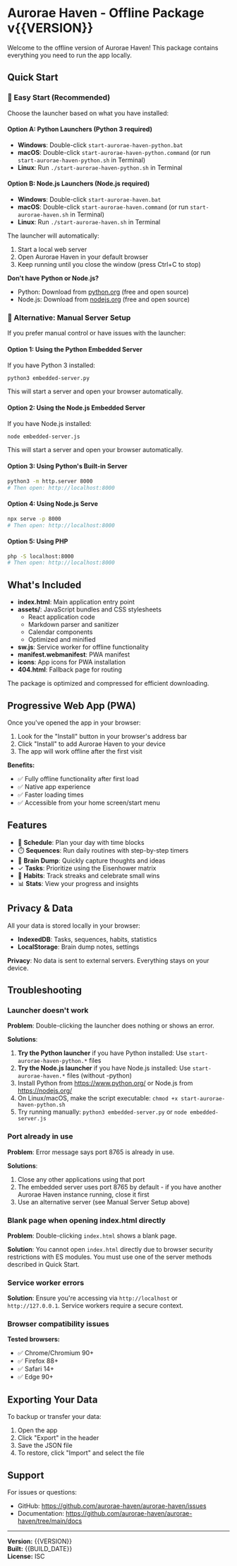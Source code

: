 # Aurorae Haven - Offline Package v{{VERSION}}

Welcome to the offline version of Aurorae Haven! This package contains everything you need to run the app locally.

## Quick Start

### 🚀 Easy Start (Recommended)

Choose the launcher based on what you have installed:

#### Option A: Python Launchers (Python 3 required)

- **Windows**: Double-click `start-aurorae-haven-python.bat`
- **macOS**: Double-click `start-aurorae-haven-python.command` (or run `start-aurorae-haven-python.sh` in Terminal)
- **Linux**: Run `./start-aurorae-haven-python.sh` in Terminal

#### Option B: Node.js Launchers (Node.js required)

- **Windows**: Double-click `start-aurorae-haven.bat`
- **macOS**: Double-click `start-aurorae-haven.command` (or run `start-aurorae-haven.sh` in Terminal)
- **Linux**: Run `./start-aurorae-haven.sh` in Terminal

The launcher will automatically:

1. Start a local web server
2. Open Aurorae Haven in your default browser
3. Keep running until you close the window (press Ctrl+C to stop)

**Don't have Python or Node.js?**

- Python: Download from [python.org](https://www.python.org/) (free and open source)
- Node.js: Download from [nodejs.org](https://nodejs.org/) (free and open source)

### 📌 Alternative: Manual Server Setup

If you prefer manual control or have issues with the launcher:

#### Option 1: Using the Python Embedded Server

If you have Python 3 installed:

```bash
python3 embedded-server.py
```

This will start a server and open your browser automatically.

#### Option 2: Using the Node.js Embedded Server

If you have Node.js installed:

```bash
node embedded-server.js
```

This will start a server and open your browser automatically.

#### Option 3: Using Python's Built-in Server

```bash
python3 -m http.server 8000
# Then open: http://localhost:8000
```

#### Option 4: Using Node.js Serve

```bash
npx serve -p 8000
# Then open: http://localhost:8000
```

#### Option 5: Using PHP

```bash
php -S localhost:8000
# Then open: http://localhost:8000
```

## What's Included

- **index.html**: Main application entry point
- **assets/**: JavaScript bundles and CSS stylesheets
  - React application code
  - Markdown parser and sanitizer
  - Calendar components
  - Optimized and minified
- **sw.js**: Service worker for offline functionality
- **manifest.webmanifest**: PWA manifest
- **icons**: App icons for PWA installation
- **404.html**: Fallback page for routing

The package is optimized and compressed for efficient downloading.

## Progressive Web App (PWA)

Once you've opened the app in your browser:

1. Look for the "Install" button in your browser's address bar
2. Click "Install" to add Aurorae Haven to your device
3. The app will work offline after the first visit

**Benefits:**

- ✅ Fully offline functionality after first load
- ✅ Native app experience
- ✅ Faster loading times
- ✅ Accessible from your home screen/start menu

## Features

- 📅 **Schedule**: Plan your day with time blocks
- ⏱️ **Sequences**: Run daily routines with step-by-step timers
- 📝 **Brain Dump**: Quickly capture thoughts and ideas
- ✓ **Tasks**: Prioritize using the Eisenhower matrix
- 🌱 **Habits**: Track streaks and celebrate small wins
- 📊 **Stats**: View your progress and insights

## Privacy & Data

All your data is stored locally in your browser:

- **IndexedDB**: Tasks, sequences, habits, statistics
- **LocalStorage**: Brain dump notes, settings

**Privacy**: No data is sent to external servers. Everything stays on your device.

## Troubleshooting

### Launcher doesn't work

**Problem**: Double-clicking the launcher does nothing or shows an error.

**Solutions**:

1. **Try the Python launcher** if you have Python installed: Use `start-aurorae-haven-python.*` files
2. **Try the Node.js launcher** if you have Node.js installed: Use `start-aurorae-haven.*` files (without -python)
3. Install Python from https://www.python.org/ or Node.js from https://nodejs.org/
4. On Linux/macOS, make the script executable: `chmod +x start-aurorae-haven-python.sh`
5. Try running manually: `python3 embedded-server.py` or `node embedded-server.js`

### Port already in use

**Problem**: Error message says port 8765 is already in use.

**Solutions**:

1. Close any other applications using that port
2. The embedded server uses port 8765 by default - if you have another Aurorae Haven instance running, close it first
3. Use an alternative server (see Manual Server Setup above)

### Blank page when opening index.html directly

**Problem**: Double-clicking `index.html` shows a blank page.

**Solution**: You cannot open `index.html` directly due to browser security restrictions with ES modules. You must use one of the server methods described in Quick Start.

### Service worker errors

**Solution**: Ensure you're accessing via `http://localhost` or `http://127.0.0.1`. Service workers require a secure context.

### Browser compatibility issues

**Tested browsers:**

- ✅ Chrome/Chromium 90+
- ✅ Firefox 88+
- ✅ Safari 14+
- ✅ Edge 90+

## Exporting Your Data

To backup or transfer your data:

1. Open the app
2. Click "Export" in the header
3. Save the JSON file
4. To restore, click "Import" and select the file

## Support

For issues or questions:

- GitHub: https://github.com/aurorae-haven/aurorae-haven/issues
- Documentation: https://github.com/aurorae-haven/aurorae-haven/tree/main/docs

---

**Version:** {{VERSION}}  
**Built:** {{BUILD_DATE}}  
**License:** ISC

